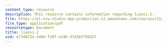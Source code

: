 ```yaml
---
content_type: resource
description: This resource contains information regarding lianxi-2.
file: https://ol-ocw-studio-app-production.s3.amazonaws.com/courses/21g-106-chinese-vi-regular-discovering-chinese-cultures-and-societies-spring-2003/e734073e5404f29fa14637d3bf795427_MIT21G_106S03_lianxi2.pdf
file_type: application/pdf
resourcetype: Document
title: lianxi-2
uid: e734073e-5404-f29f-a146-37d3bf795427
---
```

